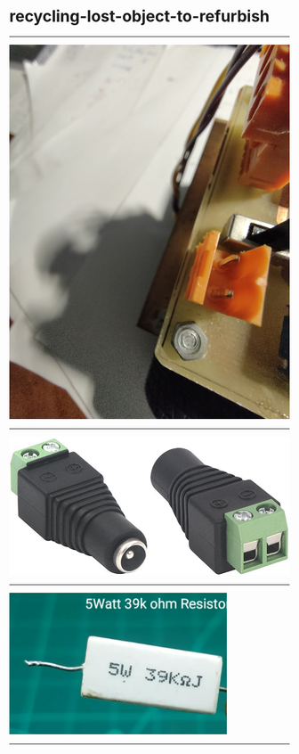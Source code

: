 # recycling-lost-object-to-refurbish

___

![connettore di alimentazione](./imgs/IMG20220316123952.jpg)

___

![spina DC di alimentazione](./imgs/spinaDC.png)

___

![power resistor](./imgs/5W-39K.png)

___
